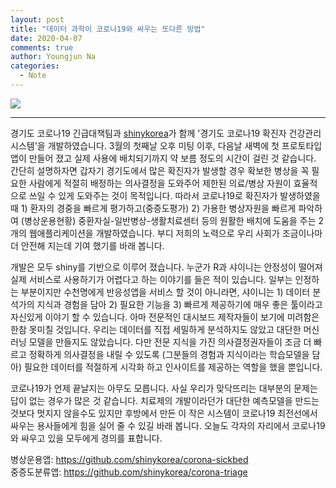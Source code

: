 ```yaml
---
layout: post
title: "데이터 과학이 코로나19와 싸우는 또다른 방법"
date: 2020-04-07
comments: true
author: Youngjun Na
categories:
  - Note
---
```


![](https://images.unsplash.com/photo-1488956322016-1e7554142097?ixlib=rb-1.2.1&ixid=eyJhcHBfaWQiOjEyMDd9&auto=format&fit=crop&w=2700&q=80)

---------------------------

경기도 코로나19 긴급대책팀과 [shinykorea](https://github.com/shinykorea)가 함께 '경기도 코로나19 확진자 건강관리 시스템'을 개발하였습니다. 3월의 첫째날 오후 미팅 이후, 다음날 새벽에 첫 프로토타입 앱이 만들어 졌고 실제 사용에 배치되기까지 약 보름 정도의 시간이 걸린 것 같습니다. 간단히 설명하자면 갑자기 경기도에서 많은 확진자가 발생할 경우 확보한 병상을 꼭 필요한 사람에게 적절히 배정하는 의사결정을 도와주어 제한된 의료/병상 자원이 효율적으로 쓰일 수 있게 도와주는 것이 목적입니다. 따라서 코로나19로 확진자가 발생하였을 때 1) 환자의 경중을 빠르게 평가하고(중증도평가) 2) 가용한 병상자원을 빠르게 파악하여 (병상운용현황) 중환자실-일반병상-생활치료센터 등의 원활한 배치에 도움을 주는 2개의 웹애플리케이션을 개발하였습니다. 부디 저희의 노력으로 우리 사회가 조금이나마 더 안전해 지는데 기여 했기를 바래 봅니다.

개발은 모두 shiny를 기반으로 이루어 졌습니다. 누군가 R과 샤이니는 안정성이 떨어져 실제 서비스로 사용하기가 어렵다고 하는 이야기를 들은 적이 있습니다. 일부는 인정하는 부분이지만 수천명에게 반응성앱을 서비스 할 것이 아니라면, 샤이니는 1) 데이터 분석가의 지식과 경험을 담아 2) 필요한 기능을 3) 빠르게 제공하기에 매우 좋은 툴이라고 자신있게 이야기 할 수 있습니다. 아마 전문적인 대시보드 제작자들이 보기에 미려함은 한참 못미칠 것입니다. 우리는 데이터를 직접 세밀하게 분석하지도 않았고 대단한 머신러닝 모델을 만들지도 않았습니다. 다만 전문 지식을 가진 의사결정권자들이 조금 더 빠르고 정확하게 의사결정을 내릴 수 있도록 (그분들의 경험과 지식이라는 학습모델을 담아) 필요한 데이터를 적절하게 시각화 하고 인사이트를 제공하는 역할을 했을 뿐입니다. 

코로나19가 언제 끝날지는 아무도 모릅니다. 사실 우리가 맞닥뜨리는 대부분의 문제는 답이 없는 경우가 많은 것 같습니다. 치료제의 개발이라던가 대단한 예측모델을 만드는 것보다 멋지지 않을수도 있지만 후방에서 만든 이 작은 시스템이 코로나19 최전선에서 싸우는 용사들에게 힘을 실어 줄 수 있길 바래 봅니다. 오늘도 각자의 자리에서 코로나19와 싸우고 있을 모두에게 경의를 표합니다.

병상운용앱: https://github.com/shinykorea/corona-sickbed  
중증도분류앱: https://github.com/shinykorea/corona-triage